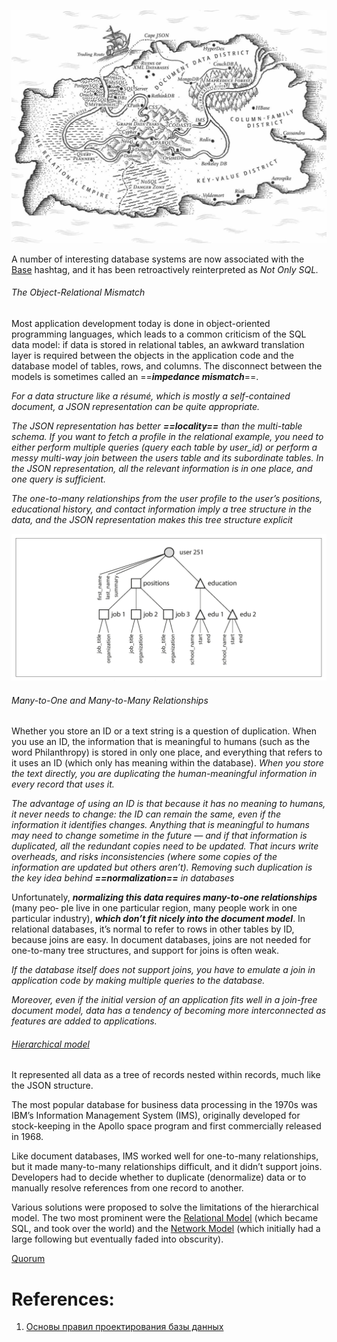 
![telegram-cloud-photo-size-2-5253896973822577492-y](../../../_Attachments/telegram-cloud-photo-size-2-5253896973822577492-y.jpg)


A number of interesting database systems are now associated with the [Base](../NoSQL/Base.md) hashtag, and it has been retroactively reinterpreted as *Not Only SQL.*

###### The Object-Relational Mismatch

Most application development today is done in object-oriented programming languages, which leads to a common criticism of the SQL data model: if data is stored in relational tables, an awkward translation layer is required between the objects in the application code and the database model of tables, rows, and columns. The disconnect between the models is sometimes called an ==***impedance mismatch***==.

*For a data structure like a résumé, which is mostly a self-contained document, a JSON representation can be quite appropriate.* 

*The JSON representation has better **==locality==** than the multi-table schema. If you want to fetch a profile in the relational example, you need to either perform multiple queries (query each table by user_id) or perform a messy multi-way join between the users table and its subordinate tables. In the JSON representation, all the relevant information is in one place, and one query is sufficient.*

*The one-to-many relationships from the user profile to the user’s positions, educational history, and contact information imply a tree structure in the data, and the JSON representation makes this tree structure explicit*

![Pasted image 20230628191527](../../../_Attachments/Pasted%20image%2020230628191527.png)

###### Many-to-One and Many-to-Many Relationships

Whether you store an ID or a text string is a question of duplication. When you use an ID, the information that is meaningful to humans (such as the word Philanthropy) is stored in only one place, and everything that refers to it uses an ID (which only has meaning within the database). *When you store the text directly, you are duplicating the human-meaningful information in every record that uses it.*

*The advantage of using an ID is that because it has no meaning to humans, it never needs to change: the ID can remain the same, even if the information it identifies changes.* *Anything that is meaningful to humans may need to change sometime in the future — and if that information is duplicated, all the redundant copies need to be updated. That incurs write overheads, and risks inconsistencies (where some copies of the information are updated but others aren’t). Removing such duplication is the key idea behind **==normalization==** in databases*

Unfortunately, ***normalizing this data requires many-to-one relationships*** (many peo‐ ple live in one particular region, many people work in one particular industry), ***which don’t fit nicely into the document model***. In relational databases, it’s normal to refer to rows in other tables by ID, because joins are easy. In document databases, joins are not needed for one-to-many tree structures, and support for joins is often weak.

*If the database itself does not support joins, you have to emulate a join in application code by making multiple queries to the database.*

*Moreover, even if the initial version of an application fits well in a join-free document model, data has a tendency of becoming more interconnected as features are added to applications.*
###### [Hierarchical model](Hierarchical%20model)

It represented all data as a tree of records nested within records, much like the JSON structure. 

The most popular database for business data processing in the 1970s was IBM’s Information Management System (IMS), originally developed for stock-keeping in the Apollo space program and first commercially released in 1968.

Like document databases, IMS worked well for one-to-many relationships, but it made many-to-many relationships difficult, and it didn’t support joins. Developers had to decide whether to duplicate (denormalize) data or to manually resolve references from one record to another.

Various solutions were proposed to solve the limitations of the hierarchical model. The two most prominent were the [Relational Model](Relational%20Model.md) (which became SQL, and took over the world) and the [Network Model](Network%20Model.md) (which initially had a large following but eventually faded into obscurity).

[Quorum](../../2.%20Architecture/3.%20API/Concepts/Quorum.md)

# References:

1. [Основы правил проектирования базы данных](https://habr.com/ru/post/514364/)